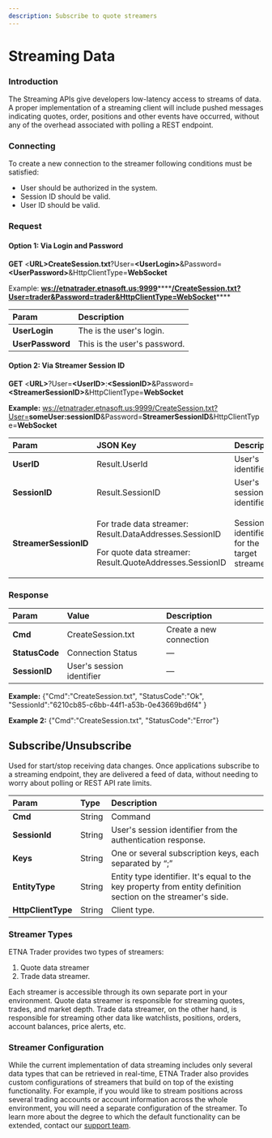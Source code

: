 ```yaml
---
description: Subscribe to quote streamers
---
```


# Streaming Data

### Introduction

The Streaming APIs give developers low-latency access to streams of data. A proper implementation of a streaming client will include pushed messages indicating quotes, order, positions and other events have occurred, without any of the overhead associated with polling a REST endpoint.

### Connecting

To create a new connection to the streamer following conditions must be satisfied:

* User should be authorized in the system.
* Session ID should be valid.
* User ID should be valid.

### Request <a id="WebSocketsAPI-Request"></a>

#### Option 1: Via Login and Password

**GET** &lt;**URL&gt;СreateSession.txt**?User=**&lt;UserLogin&gt;**&Password=**&lt;UserPassword&gt;**&HttpClientType=**WebSocket**

Example: [**ws://etnatrader.etnasoft.us:9999**](ws://etnatrader.etnasoft.us:9999/CreateSession.txt?User=)\*\*\*\*[**/CreateSession.txt?User=trader&Password=trader&HttpClientType=WebSocket**](wss://etnatrader-dev.etnasoft.us:9999/CreateSession.txt?User=trader&Password=trader&HttpClientType=WebSocket)\*\*\*\*

| Param | Description |
| :--- | :--- |
| **UserLogin** | The is the user's login. |
| **UserPassword** | This is the user's password.  |

#### Option 2: Via Streamer Session ID

**GET** &lt;**URL&gt;**?User=**&lt;UserID&gt;**:**&lt;SessionID&gt;**&Password=**&lt;StreamerSessionID&gt;**&HttpClientType=**WebSocket**

**Example:** [ws://etnatrader.etnasoft.us:9999/CreateSession.txt?User=](ws://etnatrader.etnasoft.us:9999/CreateSession.txt?User=)**someUser:sessionID**&Password=**StreamerSessionID**&HttpClientType=**WebSocket**

<table>
  <thead>
    <tr>
      <th style="text-align:left">Param</th>
      <th style="text-align:left">JSON Key</th>
      <th style="text-align:left">Description</th>
    </tr>
  </thead>
  <tbody>
    <tr>
      <td style="text-align:left"><b>UserID</b>
      </td>
      <td style="text-align:left">Result.UserId</td>
      <td style="text-align:left">User&apos;s identifier</td>
    </tr>
    <tr>
      <td style="text-align:left"><b>SessionID</b>
      </td>
      <td style="text-align:left">Result.SessionID</td>
      <td style="text-align:left">User&apos;s session identifier.</td>
    </tr>
    <tr>
      <td style="text-align:left"><b>StreamerSessionID</b>
      </td>
      <td style="text-align:left">
        <p>For trade data streamer: Result.DataAddresses.SessionID</p>
        <p>For quote data streamer: Result.QuoteAddresses.SessionID</p>
      </td>
      <td style="text-align:left">Session identifier for the target streamer.</td>
    </tr>
  </tbody>
</table>

### Response <a id="WebSocketsAPI-Response"></a>

| Param | Value | Description |
| :--- | :--- | :--- |
| **Cmd** | CreateSession.txt | Create a new connection |
| **StatusCode** | Connection Status | — |
| **SessionID** | User's session identifier | — |

**Example:** {"Cmd":"CreateSession.txt", "StatusCode":"Ok", "SessionId":"6210cb85-c6bb-44f1-a53b-0e43669bd6f4" }

**Example 2:** {"Cmd":"CreateSession.txt", "StatusCode":"Error"}

## Subscribe/Unsubscribe <a id="WebSocketsAPI-Subscribe/Unsubscribe"></a>

Used for start/stop receiving data changes. Once applications subscribe to a streaming endpoint, they are delivered a feed of data, without needing to worry about polling or REST API rate limits.

| Param | Type | Description |
| :--- | :--- | :--- |
| **Cmd** | String | Command |
| **SessionId** | String | User's session identifier from the authentication response. |
| **Keys** | String | One or several subscription keys, each separated by “;” |
| **EntityType** | String | Entity type identifier. It's equal to the key property from entity definition section on the streamer's side. |
| **HttpClientType** | String | Client type. |

### Streamer Types

ETNA Trader provides two types of streamers: 

1. Quote data streamer 
2. Trade data streamer.

Each streamer is accessible through its own separate port in your environment. Quote data streamer is responsible for streaming quotes, trades, and market depth. Trade data streamer, on the other hand, is responsible for streaming other data like watchlists, positions, orders, account balances, price alerts, etc.

### Streamer Configuration

While the current implementation of data streaming includes only several data types that can be retrieved in real-time, ETNA Trader also provides custom configurations of streamers that build on top of the existing functionality. For example, if you would like to stream positions across several trading accounts or account information across the whole environment, you will need a separate configuration of the streamer. To learn more about the degree to which the default functionality can be extended, contact our [support team](mailto:support@etnatrader.com).

